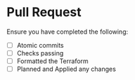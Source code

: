 # Pull Request

Ensure you have completed the following:

- [ ] Atomic commits
- [ ] Checks passing
- [ ] Formatted the Terraform
- [ ] Planned and Applied any changes
